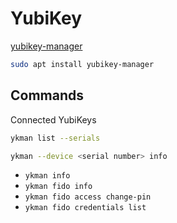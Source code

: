 # YubiKey

[yubikey-manager](https://github.com/Yubico/yubikey-manager/)

```sh
sudo apt install yubikey-manager
```

## Commands

Connected YubiKeys

```sh
ykman list --serials
```

```sh
ykman --device <serial number> info
```

- `ykman info`
- `ykman fido info`
- `ykman fido access change-pin`
- `ykman fido credentials list`

